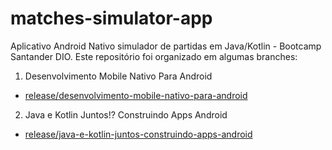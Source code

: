 # matches-simulator-app
Aplicativo Android Nativo simulador de partidas em Java/Kotlin - Bootcamp Santander DIO. Este repositório foi organizado em algumas branches:

1. Desenvolvimento Mobile Nativo Para Android
  - [release/desenvolvimento-mobile-nativo-para-android](https://github.com/BecaAlvarez/matches-simulator-app/tree/release/desenvolvimento-mobile-nativo-para-android) 
2. Java e Kotlin Juntos!? Construindo Apps Android
- [release/java-e-kotlin-juntos-construindo-apps-android](https://github.com/BecaAlvarez/matches-simulator-app/tree/release/java-e-kotlin-juntos-construindo-apps-android)
